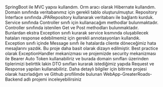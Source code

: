 SpringBoot ile MVC yapısı kullandım. Orm aracı olarak Hibernate kullandım. Domain sınıfında veritabanımız için gerekli tablo oluşturulmuştur. Repository İnterface sınıfında JPARepository kullanarak veritabanı ile bağlantı kurduk. Service sınıfında Controller sınıfı için kullanacağım methodlar bulunmaktadır. Controller sınıfında istenilen Get ve Post methodları bulunmaktadır. Bunlardan ekstra Exception sınıfı kurarak service kısmında oluşabilecek hataları response edebilmemiz için gerekli annotasyonları kullandık. Exception sınıfı içinde Message sınıfı ile hatalarda cliente döneceğimiz hata mesajlarını yazdık. Bu proje daha basit olarak dizayn edilmiştir. Best practice olarak ExceptionHandler mekanizması ve projemizde security mekanizması ile Bearer Auto Token kullanabiliriz ve burada domain sınıfları üzerinden tiplerimizi belirttik lakin DTO sınıfları kurarak istediğimiz yapıda Request ve Response yapıları kullanabiliriz. Daha detaylı bilgiler için bitirme projesi olarak hazırladığım ve Github profilimde bulunan WebApp-GreaterRoads-Backend adlı projemi inceleyebilirsiniz
